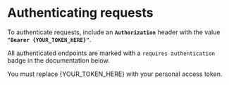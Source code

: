 # Authenticating requests

To authenticate requests, include an **`Authorization`** header with the value **`"Bearer {YOUR_TOKEN_HERE}"`**.

All authenticated endpoints are marked with a `requires authentication` badge in the documentation below.

You must replace {YOUR_TOKEN_HERE} with your personal access token.
